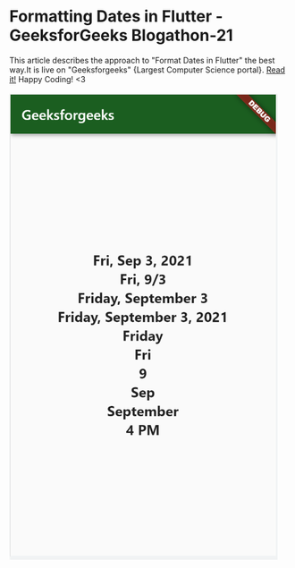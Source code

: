 # Formatting Dates in Flutter -GeeksforGeeks Blogathon-21

This article describes the approach to "Format Dates in Flutter" the best way.It is live on "Geeksforgeeks" {Largest Computer Science portal}. <a href="https://www.geeksforgeeks.org/format-dates-in-flutter/">Read it!</a>
Happy Coding! <3
<br/><br/>
<img src="https://github.com/thisisbillall/Date_format_Flutter-GeeksforGeeks/blob/master/img/op.png"/>
